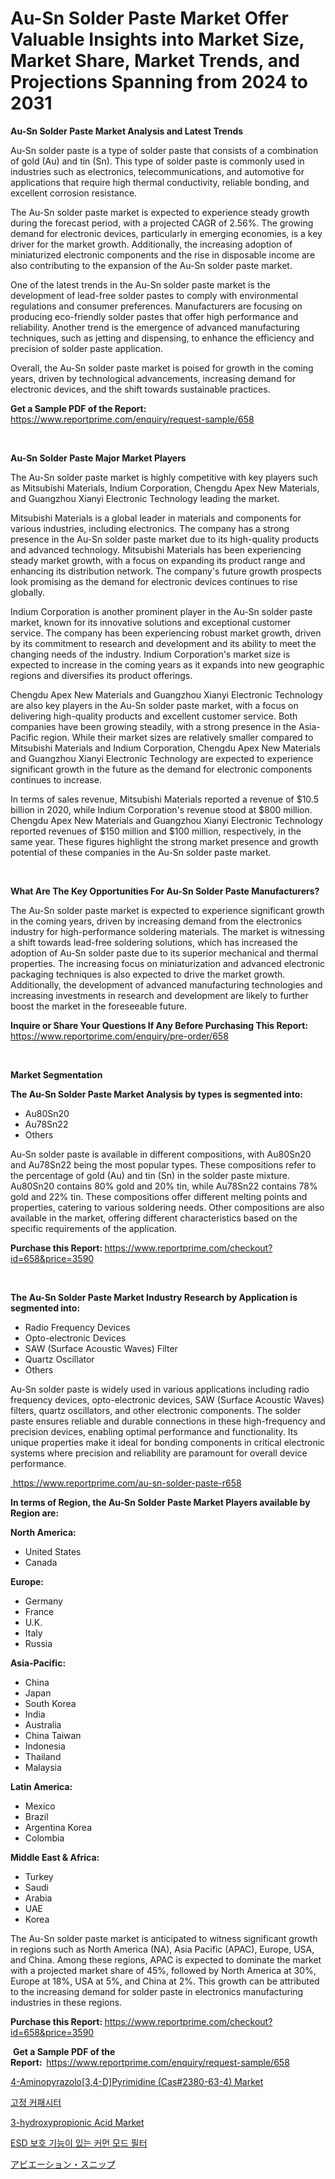 <p><h1>Au-Sn Solder Paste Market Offer Valuable Insights into Market Size, Market Share, Market Trends, and Projections Spanning from 2024 to 2031</h1></p><p><strong>Au-Sn Solder Paste Market Analysis and Latest Trends</strong></p>
<p><p>Au-Sn solder paste is a type of solder paste that consists of a combination of gold (Au) and tin (Sn). This type of solder paste is commonly used in industries such as electronics, telecommunications, and automotive for applications that require high thermal conductivity, reliable bonding, and excellent corrosion resistance.</p><p>The Au-Sn solder paste market is expected to experience steady growth during the forecast period, with a projected CAGR of 2.56%. The growing demand for electronic devices, particularly in emerging economies, is a key driver for the market growth. Additionally, the increasing adoption of miniaturized electronic components and the rise in disposable income are also contributing to the expansion of the Au-Sn solder paste market.</p><p>One of the latest trends in the Au-Sn solder paste market is the development of lead-free solder pastes to comply with environmental regulations and consumer preferences. Manufacturers are focusing on producing eco-friendly solder pastes that offer high performance and reliability. Another trend is the emergence of advanced manufacturing techniques, such as jetting and dispensing, to enhance the efficiency and precision of solder paste application.</p><p>Overall, the Au-Sn solder paste market is poised for growth in the coming years, driven by technological advancements, increasing demand for electronic devices, and the shift towards sustainable practices.</p></p>
<p><strong>Get a Sample PDF of the Report:&nbsp;</strong> <a href="https://www.reportprime.com/enquiry/request-sample/658">https://www.reportprime.com/enquiry/request-sample/658</a></p>
<p>&nbsp;</p>
<p><strong>Au-Sn Solder Paste Major Market Players</strong></p>
<p><p>The Au-Sn solder paste market is highly competitive with key players such as Mitsubishi Materials, Indium Corporation, Chengdu Apex New Materials, and Guangzhou Xianyi Electronic Technology leading the market. </p><p>Mitsubishi Materials is a global leader in materials and components for various industries, including electronics. The company has a strong presence in the Au-Sn solder paste market due to its high-quality products and advanced technology. Mitsubishi Materials has been experiencing steady market growth, with a focus on expanding its product range and enhancing its distribution network. The company's future growth prospects look promising as the demand for electronic devices continues to rise globally.</p><p>Indium Corporation is another prominent player in the Au-Sn solder paste market, known for its innovative solutions and exceptional customer service. The company has been experiencing robust market growth, driven by its commitment to research and development and its ability to meet the changing needs of the industry. Indium Corporation's market size is expected to increase in the coming years as it expands into new geographic regions and diversifies its product offerings.</p><p>Chengdu Apex New Materials and Guangzhou Xianyi Electronic Technology are also key players in the Au-Sn solder paste market, with a focus on delivering high-quality products and excellent customer service. Both companies have been growing steadily, with a strong presence in the Asia-Pacific region. While their market sizes are relatively smaller compared to Mitsubishi Materials and Indium Corporation, Chengdu Apex New Materials and Guangzhou Xianyi Electronic Technology are expected to experience significant growth in the future as the demand for electronic components continues to increase.</p><p>In terms of sales revenue, Mitsubishi Materials reported a revenue of $10.5 billion in 2020, while Indium Corporation's revenue stood at $800 million. Chengdu Apex New Materials and Guangzhou Xianyi Electronic Technology reported revenues of $150 million and $100 million, respectively, in the same year. These figures highlight the strong market presence and growth potential of these companies in the Au-Sn solder paste market.</p></p>
<p>&nbsp;</p>
<p><strong>What Are The Key Opportunities For Au-Sn Solder Paste Manufacturers?</strong></p>
<p><p>The Au-Sn solder paste market is expected to experience significant growth in the coming years, driven by increasing demand from the electronics industry for high-performance soldering materials. The market is witnessing a shift towards lead-free soldering solutions, which has increased the adoption of Au-Sn solder paste due to its superior mechanical and thermal properties. The increasing focus on miniaturization and advanced electronic packaging techniques is also expected to drive the market growth. Additionally, the development of advanced manufacturing technologies and increasing investments in research and development are likely to further boost the market in the foreseeable future.</p></p>
<p><strong>Inquire or Share Your Questions If Any Before Purchasing This Report:</strong> <a href="https://www.reportprime.com/enquiry/pre-order/658">https://www.reportprime.com/enquiry/pre-order/658</a></p>
<p>&nbsp;</p>
<p><strong>Market Segmentation</strong></p>
<p><strong>The Au-Sn Solder Paste Market Analysis by types is segmented into:</strong></p>
<p><ul><li>Au80Sn20</li><li>Au78Sn22</li><li>Others</li></ul></p>
<p><p>Au-Sn solder paste is available in different compositions, with Au80Sn20 and Au78Sn22 being the most popular types. These compositions refer to the percentage of gold (Au) and tin (Sn) in the solder paste mixture. Au80Sn20 contains 80% gold and 20% tin, while Au78Sn22 contains 78% gold and 22% tin. These compositions offer different melting points and properties, catering to various soldering needs. Other compositions are also available in the market, offering different characteristics based on the specific requirements of the application.</p></p>
<p><strong>Purchase this Report:&nbsp;</strong><a href="https://www.reportprime.com/checkout?id=658&price=3590">https://www.reportprime.com/checkout?id=658&price=3590</a></p>
<p>&nbsp;</p>
<p><strong>The Au-Sn Solder Paste Market Industry Research by Application is segmented into:</strong></p>
<p><ul><li>Radio Frequency Devices</li><li>Opto-electronic Devices</li><li>SAW (Surface Acoustic Waves) Filter</li><li>Quartz Oscillator</li><li>Others</li></ul></p>
<p><p>Au-Sn solder paste is widely used in various applications including radio frequency devices, opto-electronic devices, SAW (Surface Acoustic Waves) filters, quartz oscillators, and other electronic components. The solder paste ensures reliable and durable connections in these high-frequency and precision devices, enabling optimal performance and functionality. Its unique properties make it ideal for bonding components in critical electronic systems where precision and reliability are paramount for overall device performance.</p></p>
<p><a href="https://www.reportprime.com/au-sn-solder-paste-r658">&nbsp;https://www.reportprime.com/au-sn-solder-paste-r658</a></p>
<p><strong>In terms of Region, the Au-Sn Solder Paste Market Players available by Region are:</strong></p>
<p>
    <p> <strong> North America: </strong>
        <ul>
            <li>United States</li>
            <li>Canada</li>
        </ul>
        </p> 
    <p> <strong> Europe: </strong>
        <ul>
            <li>Germany</li>
            <li>France</li>
            <li>U.K.</li>
            <li>Italy</li>
            <li>Russia</li>
        </ul>
        </p> 
    <p> <strong> Asia-Pacific: </strong>
        <ul>
            <li>China</li>
            <li>Japan</li>
            <li>South Korea</li>
            <li>India</li>
            <li>Australia</li>
            <li>China Taiwan</li>
            <li>Indonesia</li>
            <li>Thailand</li>
            <li>Malaysia</li>
        </ul>
        </p> 
    <p> <strong> Latin America: </strong>
        <ul>
            <li>Mexico</li>
            <li>Brazil</li>
            <li>Argentina Korea</li>
            <li>Colombia</li>
        </ul>
        </p> 
    <p> <strong> Middle East & Africa: </strong>
        <ul>
            <li>Turkey</li>
            <li>Saudi</li>
            <li>Arabia</li>
            <li>UAE</li>
            <li>Korea</li>
        </ul>
    </p>
    </p>
<p><p>The Au-Sn solder paste market is anticipated to witness significant growth in regions such as North America (NA), Asia Pacific (APAC), Europe, USA, and China. Among these regions, APAC is expected to dominate the market with a projected market share of 45%, followed by North America at 30%, Europe at 18%, USA at 5%, and China at 2%. This growth can be attributed to the increasing demand for solder paste in electronics manufacturing industries in these regions.</p></p>
<p><strong>Purchase this Report: </strong><a href="https://www.reportprime.com/checkout?id=658&price=3590">https://www.reportprime.com/checkout?id=658&price=3590</a></p>
<p>&nbsp;<strong>Get a Sample PDF of the Report:&nbsp;&nbsp;</strong><a href="https://www.reportprime.com/enquiry/request-sample/658">https://www.reportprime.com/enquiry/request-sample/658</a></p>
<p><strong></strong></p>
<p><p><a href="https://github.com/Alonsoolds3wq1d81czn8rbol/Market-Research-Report-List-2/blob/main/4-aminopyrazolo34-dpyrimidine-cas2380-63-4-market.md">4-Aminopyrazolo[3,4-D]Pyrimidine (Cas#2380-63-4) Market</a></p><p><a href="https://github.com/TitusBoyer1/Market-Research-Report-List-1/blob/main/322716467733.md">고정 커패시터</a></p><p><a href="https://github.com/yemakinde/Market-Research-Report-List-2/blob/main/3-hydroxypropionic-acid-market.md">3-hydroxypropionic Acid Market</a></p><p><a href="https://github.com/RickyMetzDVM/Market-Research-Report-List-1/blob/main/885664267734.md">ESD 보호 기능이 있는 커먼 모드 필터</a></p><p><a href="https://github.com/MacyOrn/Market-Research-Report-List-1/blob/main/166969570119.md">アビエーション・スニップ</a></p></p>
